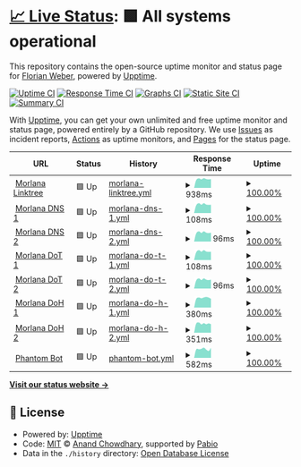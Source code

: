 # [📈 Live Status](https://status.morlana.net): <!--live status--> **🟩 All systems operational**

This repository contains the open-source uptime monitor and status page for [Florian Weber](http://webish.one), powered by [Upptime](https://github.com/upptime/upptime).

[![Uptime CI](https://github.com/flweber/morlana-uptime/workflows/Uptime%20CI/badge.svg)](https://github.com/flweber/morlana-uptime/actions?query=workflow%3A%22Uptime+CI%22)
[![Response Time CI](https://github.com/flweber/morlana-uptime/workflows/Response%20Time%20CI/badge.svg)](https://github.com/flweber/morlana-uptime/actions?query=workflow%3A%22Response+Time+CI%22)
[![Graphs CI](https://github.com/flweber/morlana-uptime/workflows/Graphs%20CI/badge.svg)](https://github.com/flweber/morlana-uptime/actions?query=workflow%3A%22Graphs+CI%22)
[![Static Site CI](https://github.com/flweber/morlana-uptime/workflows/Static%20Site%20CI/badge.svg)](https://github.com/flweber/morlana-uptime/actions?query=workflow%3A%22Static+Site+CI%22)
[![Summary CI](https://github.com/flweber/morlana-uptime/workflows/Summary%20CI/badge.svg)](https://github.com/flweber/morlana-uptime/actions?query=workflow%3A%22Summary+CI%22)

With [Upptime](https://upptime.js.org), you can get your own unlimited and free uptime monitor and status page, powered entirely by a GitHub repository. We use [Issues](https://github.com/flweber/morlana-uptime/issues) as incident reports, [Actions](https://github.com/flweber/morlana-uptime/actions) as uptime monitors, and [Pages](https://status.morlana.net) for the status page.

<!--start: status pages-->
<!-- This summary is generated by Upptime (https://github.com/upptime/upptime) -->
<!-- Do not edit this manually, your changes will be overwritten -->
<!-- prettier-ignore -->
| URL | Status | History | Response Time | Uptime |
| --- | ------ | ------- | ------------- | ------ |
| <img alt="" src="https://icons.duckduckgo.com/ip3/tree.morlana.link.ico" height="13"> [Morlana Linktree](https://tree.morlana.link) | 🟩 Up | [morlana-linktree.yml](https://github.com/flweber/morlana-uptime/commits/HEAD/history/morlana-linktree.yml) | <details><summary><img alt="Response time graph" src="./graphs/morlana-linktree/response-time-week.png" height="20"> 938ms</summary><br><a href="https://status.morlana.net/history/morlana-linktree"><img alt="Response time 1077" src="https://img.shields.io/endpoint?url=https%3A%2F%2Fraw.githubusercontent.com%2Fflweber%2Fmorlana-uptime%2FHEAD%2Fapi%2Fmorlana-linktree%2Fresponse-time.json"></a><br><a href="https://status.morlana.net/history/morlana-linktree"><img alt="24-hour response time 873" src="https://img.shields.io/endpoint?url=https%3A%2F%2Fraw.githubusercontent.com%2Fflweber%2Fmorlana-uptime%2FHEAD%2Fapi%2Fmorlana-linktree%2Fresponse-time-day.json"></a><br><a href="https://status.morlana.net/history/morlana-linktree"><img alt="7-day response time 938" src="https://img.shields.io/endpoint?url=https%3A%2F%2Fraw.githubusercontent.com%2Fflweber%2Fmorlana-uptime%2FHEAD%2Fapi%2Fmorlana-linktree%2Fresponse-time-week.json"></a><br><a href="https://status.morlana.net/history/morlana-linktree"><img alt="30-day response time 1047" src="https://img.shields.io/endpoint?url=https%3A%2F%2Fraw.githubusercontent.com%2Fflweber%2Fmorlana-uptime%2FHEAD%2Fapi%2Fmorlana-linktree%2Fresponse-time-month.json"></a><br><a href="https://status.morlana.net/history/morlana-linktree"><img alt="1-year response time 1077" src="https://img.shields.io/endpoint?url=https%3A%2F%2Fraw.githubusercontent.com%2Fflweber%2Fmorlana-uptime%2FHEAD%2Fapi%2Fmorlana-linktree%2Fresponse-time-year.json"></a></details> | <details><summary><a href="https://status.morlana.net/history/morlana-linktree">100.00%</a></summary><a href="https://status.morlana.net/history/morlana-linktree"><img alt="All-time uptime 100.00%" src="https://img.shields.io/endpoint?url=https%3A%2F%2Fraw.githubusercontent.com%2Fflweber%2Fmorlana-uptime%2FHEAD%2Fapi%2Fmorlana-linktree%2Fuptime.json"></a><br><a href="https://status.morlana.net/history/morlana-linktree"><img alt="24-hour uptime 100.00%" src="https://img.shields.io/endpoint?url=https%3A%2F%2Fraw.githubusercontent.com%2Fflweber%2Fmorlana-uptime%2FHEAD%2Fapi%2Fmorlana-linktree%2Fuptime-day.json"></a><br><a href="https://status.morlana.net/history/morlana-linktree"><img alt="7-day uptime 100.00%" src="https://img.shields.io/endpoint?url=https%3A%2F%2Fraw.githubusercontent.com%2Fflweber%2Fmorlana-uptime%2FHEAD%2Fapi%2Fmorlana-linktree%2Fuptime-week.json"></a><br><a href="https://status.morlana.net/history/morlana-linktree"><img alt="30-day uptime 100.00%" src="https://img.shields.io/endpoint?url=https%3A%2F%2Fraw.githubusercontent.com%2Fflweber%2Fmorlana-uptime%2FHEAD%2Fapi%2Fmorlana-linktree%2Fuptime-month.json"></a><br><a href="https://status.morlana.net/history/morlana-linktree"><img alt="1-year uptime 100.00%" src="https://img.shields.io/endpoint?url=https%3A%2F%2Fraw.githubusercontent.com%2Fflweber%2Fmorlana-uptime%2FHEAD%2Fapi%2Fmorlana-linktree%2Fuptime-year.json"></a></details>
| <img alt="" src="https://icons.duckduckgo.com/ip3/null.ico" height="13"> [Morlana DNS 1](152.53.17.185) | 🟩 Up | [morlana-dns-1.yml](https://github.com/flweber/morlana-uptime/commits/HEAD/history/morlana-dns-1.yml) | <details><summary><img alt="Response time graph" src="./graphs/morlana-dns-1/response-time-week.png" height="20"> 108ms</summary><br><a href="https://status.morlana.net/history/morlana-dns-1"><img alt="Response time 124" src="https://img.shields.io/endpoint?url=https%3A%2F%2Fraw.githubusercontent.com%2Fflweber%2Fmorlana-uptime%2FHEAD%2Fapi%2Fmorlana-dns-1%2Fresponse-time.json"></a><br><a href="https://status.morlana.net/history/morlana-dns-1"><img alt="24-hour response time 101" src="https://img.shields.io/endpoint?url=https%3A%2F%2Fraw.githubusercontent.com%2Fflweber%2Fmorlana-uptime%2FHEAD%2Fapi%2Fmorlana-dns-1%2Fresponse-time-day.json"></a><br><a href="https://status.morlana.net/history/morlana-dns-1"><img alt="7-day response time 108" src="https://img.shields.io/endpoint?url=https%3A%2F%2Fraw.githubusercontent.com%2Fflweber%2Fmorlana-uptime%2FHEAD%2Fapi%2Fmorlana-dns-1%2Fresponse-time-week.json"></a><br><a href="https://status.morlana.net/history/morlana-dns-1"><img alt="30-day response time 122" src="https://img.shields.io/endpoint?url=https%3A%2F%2Fraw.githubusercontent.com%2Fflweber%2Fmorlana-uptime%2FHEAD%2Fapi%2Fmorlana-dns-1%2Fresponse-time-month.json"></a><br><a href="https://status.morlana.net/history/morlana-dns-1"><img alt="1-year response time 124" src="https://img.shields.io/endpoint?url=https%3A%2F%2Fraw.githubusercontent.com%2Fflweber%2Fmorlana-uptime%2FHEAD%2Fapi%2Fmorlana-dns-1%2Fresponse-time-year.json"></a></details> | <details><summary><a href="https://status.morlana.net/history/morlana-dns-1">100.00%</a></summary><a href="https://status.morlana.net/history/morlana-dns-1"><img alt="All-time uptime 100.00%" src="https://img.shields.io/endpoint?url=https%3A%2F%2Fraw.githubusercontent.com%2Fflweber%2Fmorlana-uptime%2FHEAD%2Fapi%2Fmorlana-dns-1%2Fuptime.json"></a><br><a href="https://status.morlana.net/history/morlana-dns-1"><img alt="24-hour uptime 100.00%" src="https://img.shields.io/endpoint?url=https%3A%2F%2Fraw.githubusercontent.com%2Fflweber%2Fmorlana-uptime%2FHEAD%2Fapi%2Fmorlana-dns-1%2Fuptime-day.json"></a><br><a href="https://status.morlana.net/history/morlana-dns-1"><img alt="7-day uptime 100.00%" src="https://img.shields.io/endpoint?url=https%3A%2F%2Fraw.githubusercontent.com%2Fflweber%2Fmorlana-uptime%2FHEAD%2Fapi%2Fmorlana-dns-1%2Fuptime-week.json"></a><br><a href="https://status.morlana.net/history/morlana-dns-1"><img alt="30-day uptime 100.00%" src="https://img.shields.io/endpoint?url=https%3A%2F%2Fraw.githubusercontent.com%2Fflweber%2Fmorlana-uptime%2FHEAD%2Fapi%2Fmorlana-dns-1%2Fuptime-month.json"></a><br><a href="https://status.morlana.net/history/morlana-dns-1"><img alt="1-year uptime 100.00%" src="https://img.shields.io/endpoint?url=https%3A%2F%2Fraw.githubusercontent.com%2Fflweber%2Fmorlana-uptime%2FHEAD%2Fapi%2Fmorlana-dns-1%2Fuptime-year.json"></a></details>
| <img alt="" src="https://icons.duckduckgo.com/ip3/null.ico" height="13"> [Morlana DNS 2](45.83.247.102) | 🟩 Up | [morlana-dns-2.yml](https://github.com/flweber/morlana-uptime/commits/HEAD/history/morlana-dns-2.yml) | <details><summary><img alt="Response time graph" src="./graphs/morlana-dns-2/response-time-week.png" height="20"> 96ms</summary><br><a href="https://status.morlana.net/history/morlana-dns-2"><img alt="Response time 113" src="https://img.shields.io/endpoint?url=https%3A%2F%2Fraw.githubusercontent.com%2Fflweber%2Fmorlana-uptime%2FHEAD%2Fapi%2Fmorlana-dns-2%2Fresponse-time.json"></a><br><a href="https://status.morlana.net/history/morlana-dns-2"><img alt="24-hour response time 90" src="https://img.shields.io/endpoint?url=https%3A%2F%2Fraw.githubusercontent.com%2Fflweber%2Fmorlana-uptime%2FHEAD%2Fapi%2Fmorlana-dns-2%2Fresponse-time-day.json"></a><br><a href="https://status.morlana.net/history/morlana-dns-2"><img alt="7-day response time 96" src="https://img.shields.io/endpoint?url=https%3A%2F%2Fraw.githubusercontent.com%2Fflweber%2Fmorlana-uptime%2FHEAD%2Fapi%2Fmorlana-dns-2%2Fresponse-time-week.json"></a><br><a href="https://status.morlana.net/history/morlana-dns-2"><img alt="30-day response time 110" src="https://img.shields.io/endpoint?url=https%3A%2F%2Fraw.githubusercontent.com%2Fflweber%2Fmorlana-uptime%2FHEAD%2Fapi%2Fmorlana-dns-2%2Fresponse-time-month.json"></a><br><a href="https://status.morlana.net/history/morlana-dns-2"><img alt="1-year response time 113" src="https://img.shields.io/endpoint?url=https%3A%2F%2Fraw.githubusercontent.com%2Fflweber%2Fmorlana-uptime%2FHEAD%2Fapi%2Fmorlana-dns-2%2Fresponse-time-year.json"></a></details> | <details><summary><a href="https://status.morlana.net/history/morlana-dns-2">100.00%</a></summary><a href="https://status.morlana.net/history/morlana-dns-2"><img alt="All-time uptime 99.92%" src="https://img.shields.io/endpoint?url=https%3A%2F%2Fraw.githubusercontent.com%2Fflweber%2Fmorlana-uptime%2FHEAD%2Fapi%2Fmorlana-dns-2%2Fuptime.json"></a><br><a href="https://status.morlana.net/history/morlana-dns-2"><img alt="24-hour uptime 100.00%" src="https://img.shields.io/endpoint?url=https%3A%2F%2Fraw.githubusercontent.com%2Fflweber%2Fmorlana-uptime%2FHEAD%2Fapi%2Fmorlana-dns-2%2Fuptime-day.json"></a><br><a href="https://status.morlana.net/history/morlana-dns-2"><img alt="7-day uptime 100.00%" src="https://img.shields.io/endpoint?url=https%3A%2F%2Fraw.githubusercontent.com%2Fflweber%2Fmorlana-uptime%2FHEAD%2Fapi%2Fmorlana-dns-2%2Fuptime-week.json"></a><br><a href="https://status.morlana.net/history/morlana-dns-2"><img alt="30-day uptime 99.89%" src="https://img.shields.io/endpoint?url=https%3A%2F%2Fraw.githubusercontent.com%2Fflweber%2Fmorlana-uptime%2FHEAD%2Fapi%2Fmorlana-dns-2%2Fuptime-month.json"></a><br><a href="https://status.morlana.net/history/morlana-dns-2"><img alt="1-year uptime 99.92%" src="https://img.shields.io/endpoint?url=https%3A%2F%2Fraw.githubusercontent.com%2Fflweber%2Fmorlana-uptime%2FHEAD%2Fapi%2Fmorlana-dns-2%2Fuptime-year.json"></a></details>
| <img alt="" src="https://icons.duckduckgo.com/ip3/null.ico" height="13"> [Morlana DoT 1](dns1.morlana.net) | 🟩 Up | [morlana-do-t-1.yml](https://github.com/flweber/morlana-uptime/commits/HEAD/history/morlana-do-t-1.yml) | <details><summary><img alt="Response time graph" src="./graphs/morlana-do-t-1/response-time-week.png" height="20"> 108ms</summary><br><a href="https://status.morlana.net/history/morlana-do-t-1"><img alt="Response time 124" src="https://img.shields.io/endpoint?url=https%3A%2F%2Fraw.githubusercontent.com%2Fflweber%2Fmorlana-uptime%2FHEAD%2Fapi%2Fmorlana-do-t-1%2Fresponse-time.json"></a><br><a href="https://status.morlana.net/history/morlana-do-t-1"><img alt="24-hour response time 101" src="https://img.shields.io/endpoint?url=https%3A%2F%2Fraw.githubusercontent.com%2Fflweber%2Fmorlana-uptime%2FHEAD%2Fapi%2Fmorlana-do-t-1%2Fresponse-time-day.json"></a><br><a href="https://status.morlana.net/history/morlana-do-t-1"><img alt="7-day response time 108" src="https://img.shields.io/endpoint?url=https%3A%2F%2Fraw.githubusercontent.com%2Fflweber%2Fmorlana-uptime%2FHEAD%2Fapi%2Fmorlana-do-t-1%2Fresponse-time-week.json"></a><br><a href="https://status.morlana.net/history/morlana-do-t-1"><img alt="30-day response time 123" src="https://img.shields.io/endpoint?url=https%3A%2F%2Fraw.githubusercontent.com%2Fflweber%2Fmorlana-uptime%2FHEAD%2Fapi%2Fmorlana-do-t-1%2Fresponse-time-month.json"></a><br><a href="https://status.morlana.net/history/morlana-do-t-1"><img alt="1-year response time 124" src="https://img.shields.io/endpoint?url=https%3A%2F%2Fraw.githubusercontent.com%2Fflweber%2Fmorlana-uptime%2FHEAD%2Fapi%2Fmorlana-do-t-1%2Fresponse-time-year.json"></a></details> | <details><summary><a href="https://status.morlana.net/history/morlana-do-t-1">100.00%</a></summary><a href="https://status.morlana.net/history/morlana-do-t-1"><img alt="All-time uptime 99.98%" src="https://img.shields.io/endpoint?url=https%3A%2F%2Fraw.githubusercontent.com%2Fflweber%2Fmorlana-uptime%2FHEAD%2Fapi%2Fmorlana-do-t-1%2Fuptime.json"></a><br><a href="https://status.morlana.net/history/morlana-do-t-1"><img alt="24-hour uptime 100.00%" src="https://img.shields.io/endpoint?url=https%3A%2F%2Fraw.githubusercontent.com%2Fflweber%2Fmorlana-uptime%2FHEAD%2Fapi%2Fmorlana-do-t-1%2Fuptime-day.json"></a><br><a href="https://status.morlana.net/history/morlana-do-t-1"><img alt="7-day uptime 100.00%" src="https://img.shields.io/endpoint?url=https%3A%2F%2Fraw.githubusercontent.com%2Fflweber%2Fmorlana-uptime%2FHEAD%2Fapi%2Fmorlana-do-t-1%2Fuptime-week.json"></a><br><a href="https://status.morlana.net/history/morlana-do-t-1"><img alt="30-day uptime 100.00%" src="https://img.shields.io/endpoint?url=https%3A%2F%2Fraw.githubusercontent.com%2Fflweber%2Fmorlana-uptime%2FHEAD%2Fapi%2Fmorlana-do-t-1%2Fuptime-month.json"></a><br><a href="https://status.morlana.net/history/morlana-do-t-1"><img alt="1-year uptime 99.98%" src="https://img.shields.io/endpoint?url=https%3A%2F%2Fraw.githubusercontent.com%2Fflweber%2Fmorlana-uptime%2FHEAD%2Fapi%2Fmorlana-do-t-1%2Fuptime-year.json"></a></details>
| <img alt="" src="https://icons.duckduckgo.com/ip3/null.ico" height="13"> [Morlana DoT 2](dns2.morlana.net) | 🟩 Up | [morlana-do-t-2.yml](https://github.com/flweber/morlana-uptime/commits/HEAD/history/morlana-do-t-2.yml) | <details><summary><img alt="Response time graph" src="./graphs/morlana-do-t-2/response-time-week.png" height="20"> 96ms</summary><br><a href="https://status.morlana.net/history/morlana-do-t-2"><img alt="Response time 113" src="https://img.shields.io/endpoint?url=https%3A%2F%2Fraw.githubusercontent.com%2Fflweber%2Fmorlana-uptime%2FHEAD%2Fapi%2Fmorlana-do-t-2%2Fresponse-time.json"></a><br><a href="https://status.morlana.net/history/morlana-do-t-2"><img alt="24-hour response time 90" src="https://img.shields.io/endpoint?url=https%3A%2F%2Fraw.githubusercontent.com%2Fflweber%2Fmorlana-uptime%2FHEAD%2Fapi%2Fmorlana-do-t-2%2Fresponse-time-day.json"></a><br><a href="https://status.morlana.net/history/morlana-do-t-2"><img alt="7-day response time 96" src="https://img.shields.io/endpoint?url=https%3A%2F%2Fraw.githubusercontent.com%2Fflweber%2Fmorlana-uptime%2FHEAD%2Fapi%2Fmorlana-do-t-2%2Fresponse-time-week.json"></a><br><a href="https://status.morlana.net/history/morlana-do-t-2"><img alt="30-day response time 110" src="https://img.shields.io/endpoint?url=https%3A%2F%2Fraw.githubusercontent.com%2Fflweber%2Fmorlana-uptime%2FHEAD%2Fapi%2Fmorlana-do-t-2%2Fresponse-time-month.json"></a><br><a href="https://status.morlana.net/history/morlana-do-t-2"><img alt="1-year response time 113" src="https://img.shields.io/endpoint?url=https%3A%2F%2Fraw.githubusercontent.com%2Fflweber%2Fmorlana-uptime%2FHEAD%2Fapi%2Fmorlana-do-t-2%2Fresponse-time-year.json"></a></details> | <details><summary><a href="https://status.morlana.net/history/morlana-do-t-2">100.00%</a></summary><a href="https://status.morlana.net/history/morlana-do-t-2"><img alt="All-time uptime 99.92%" src="https://img.shields.io/endpoint?url=https%3A%2F%2Fraw.githubusercontent.com%2Fflweber%2Fmorlana-uptime%2FHEAD%2Fapi%2Fmorlana-do-t-2%2Fuptime.json"></a><br><a href="https://status.morlana.net/history/morlana-do-t-2"><img alt="24-hour uptime 100.00%" src="https://img.shields.io/endpoint?url=https%3A%2F%2Fraw.githubusercontent.com%2Fflweber%2Fmorlana-uptime%2FHEAD%2Fapi%2Fmorlana-do-t-2%2Fuptime-day.json"></a><br><a href="https://status.morlana.net/history/morlana-do-t-2"><img alt="7-day uptime 100.00%" src="https://img.shields.io/endpoint?url=https%3A%2F%2Fraw.githubusercontent.com%2Fflweber%2Fmorlana-uptime%2FHEAD%2Fapi%2Fmorlana-do-t-2%2Fuptime-week.json"></a><br><a href="https://status.morlana.net/history/morlana-do-t-2"><img alt="30-day uptime 99.89%" src="https://img.shields.io/endpoint?url=https%3A%2F%2Fraw.githubusercontent.com%2Fflweber%2Fmorlana-uptime%2FHEAD%2Fapi%2Fmorlana-do-t-2%2Fuptime-month.json"></a><br><a href="https://status.morlana.net/history/morlana-do-t-2"><img alt="1-year uptime 99.92%" src="https://img.shields.io/endpoint?url=https%3A%2F%2Fraw.githubusercontent.com%2Fflweber%2Fmorlana-uptime%2FHEAD%2Fapi%2Fmorlana-do-t-2%2Fuptime-year.json"></a></details>
| <img alt="" src="https://icons.duckduckgo.com/ip3/dns1.morlana.net.ico" height="13"> [Morlana DoH 1](https://dns1.morlana.net/dns-query) | 🟩 Up | [morlana-do-h-1.yml](https://github.com/flweber/morlana-uptime/commits/HEAD/history/morlana-do-h-1.yml) | <details><summary><img alt="Response time graph" src="./graphs/morlana-do-h-1/response-time-week.png" height="20"> 380ms</summary><br><a href="https://status.morlana.net/history/morlana-do-h-1"><img alt="Response time 427" src="https://img.shields.io/endpoint?url=https%3A%2F%2Fraw.githubusercontent.com%2Fflweber%2Fmorlana-uptime%2FHEAD%2Fapi%2Fmorlana-do-h-1%2Fresponse-time.json"></a><br><a href="https://status.morlana.net/history/morlana-do-h-1"><img alt="24-hour response time 334" src="https://img.shields.io/endpoint?url=https%3A%2F%2Fraw.githubusercontent.com%2Fflweber%2Fmorlana-uptime%2FHEAD%2Fapi%2Fmorlana-do-h-1%2Fresponse-time-day.json"></a><br><a href="https://status.morlana.net/history/morlana-do-h-1"><img alt="7-day response time 380" src="https://img.shields.io/endpoint?url=https%3A%2F%2Fraw.githubusercontent.com%2Fflweber%2Fmorlana-uptime%2FHEAD%2Fapi%2Fmorlana-do-h-1%2Fresponse-time-week.json"></a><br><a href="https://status.morlana.net/history/morlana-do-h-1"><img alt="30-day response time 420" src="https://img.shields.io/endpoint?url=https%3A%2F%2Fraw.githubusercontent.com%2Fflweber%2Fmorlana-uptime%2FHEAD%2Fapi%2Fmorlana-do-h-1%2Fresponse-time-month.json"></a><br><a href="https://status.morlana.net/history/morlana-do-h-1"><img alt="1-year response time 427" src="https://img.shields.io/endpoint?url=https%3A%2F%2Fraw.githubusercontent.com%2Fflweber%2Fmorlana-uptime%2FHEAD%2Fapi%2Fmorlana-do-h-1%2Fresponse-time-year.json"></a></details> | <details><summary><a href="https://status.morlana.net/history/morlana-do-h-1">100.00%</a></summary><a href="https://status.morlana.net/history/morlana-do-h-1"><img alt="All-time uptime 100.00%" src="https://img.shields.io/endpoint?url=https%3A%2F%2Fraw.githubusercontent.com%2Fflweber%2Fmorlana-uptime%2FHEAD%2Fapi%2Fmorlana-do-h-1%2Fuptime.json"></a><br><a href="https://status.morlana.net/history/morlana-do-h-1"><img alt="24-hour uptime 100.00%" src="https://img.shields.io/endpoint?url=https%3A%2F%2Fraw.githubusercontent.com%2Fflweber%2Fmorlana-uptime%2FHEAD%2Fapi%2Fmorlana-do-h-1%2Fuptime-day.json"></a><br><a href="https://status.morlana.net/history/morlana-do-h-1"><img alt="7-day uptime 100.00%" src="https://img.shields.io/endpoint?url=https%3A%2F%2Fraw.githubusercontent.com%2Fflweber%2Fmorlana-uptime%2FHEAD%2Fapi%2Fmorlana-do-h-1%2Fuptime-week.json"></a><br><a href="https://status.morlana.net/history/morlana-do-h-1"><img alt="30-day uptime 100.00%" src="https://img.shields.io/endpoint?url=https%3A%2F%2Fraw.githubusercontent.com%2Fflweber%2Fmorlana-uptime%2FHEAD%2Fapi%2Fmorlana-do-h-1%2Fuptime-month.json"></a><br><a href="https://status.morlana.net/history/morlana-do-h-1"><img alt="1-year uptime 100.00%" src="https://img.shields.io/endpoint?url=https%3A%2F%2Fraw.githubusercontent.com%2Fflweber%2Fmorlana-uptime%2FHEAD%2Fapi%2Fmorlana-do-h-1%2Fuptime-year.json"></a></details>
| <img alt="" src="https://icons.duckduckgo.com/ip3/dns2.morlana.net.ico" height="13"> [Morlana DoH 2](https://dns2.morlana.net/dns-query) | 🟩 Up | [morlana-do-h-2.yml](https://github.com/flweber/morlana-uptime/commits/HEAD/history/morlana-do-h-2.yml) | <details><summary><img alt="Response time graph" src="./graphs/morlana-do-h-2/response-time-week.png" height="20"> 351ms</summary><br><a href="https://status.morlana.net/history/morlana-do-h-2"><img alt="Response time 401" src="https://img.shields.io/endpoint?url=https%3A%2F%2Fraw.githubusercontent.com%2Fflweber%2Fmorlana-uptime%2FHEAD%2Fapi%2Fmorlana-do-h-2%2Fresponse-time.json"></a><br><a href="https://status.morlana.net/history/morlana-do-h-2"><img alt="24-hour response time 307" src="https://img.shields.io/endpoint?url=https%3A%2F%2Fraw.githubusercontent.com%2Fflweber%2Fmorlana-uptime%2FHEAD%2Fapi%2Fmorlana-do-h-2%2Fresponse-time-day.json"></a><br><a href="https://status.morlana.net/history/morlana-do-h-2"><img alt="7-day response time 351" src="https://img.shields.io/endpoint?url=https%3A%2F%2Fraw.githubusercontent.com%2Fflweber%2Fmorlana-uptime%2FHEAD%2Fapi%2Fmorlana-do-h-2%2Fresponse-time-week.json"></a><br><a href="https://status.morlana.net/history/morlana-do-h-2"><img alt="30-day response time 395" src="https://img.shields.io/endpoint?url=https%3A%2F%2Fraw.githubusercontent.com%2Fflweber%2Fmorlana-uptime%2FHEAD%2Fapi%2Fmorlana-do-h-2%2Fresponse-time-month.json"></a><br><a href="https://status.morlana.net/history/morlana-do-h-2"><img alt="1-year response time 401" src="https://img.shields.io/endpoint?url=https%3A%2F%2Fraw.githubusercontent.com%2Fflweber%2Fmorlana-uptime%2FHEAD%2Fapi%2Fmorlana-do-h-2%2Fresponse-time-year.json"></a></details> | <details><summary><a href="https://status.morlana.net/history/morlana-do-h-2">100.00%</a></summary><a href="https://status.morlana.net/history/morlana-do-h-2"><img alt="All-time uptime 99.94%" src="https://img.shields.io/endpoint?url=https%3A%2F%2Fraw.githubusercontent.com%2Fflweber%2Fmorlana-uptime%2FHEAD%2Fapi%2Fmorlana-do-h-2%2Fuptime.json"></a><br><a href="https://status.morlana.net/history/morlana-do-h-2"><img alt="24-hour uptime 100.00%" src="https://img.shields.io/endpoint?url=https%3A%2F%2Fraw.githubusercontent.com%2Fflweber%2Fmorlana-uptime%2FHEAD%2Fapi%2Fmorlana-do-h-2%2Fuptime-day.json"></a><br><a href="https://status.morlana.net/history/morlana-do-h-2"><img alt="7-day uptime 100.00%" src="https://img.shields.io/endpoint?url=https%3A%2F%2Fraw.githubusercontent.com%2Fflweber%2Fmorlana-uptime%2FHEAD%2Fapi%2Fmorlana-do-h-2%2Fuptime-week.json"></a><br><a href="https://status.morlana.net/history/morlana-do-h-2"><img alt="30-day uptime 99.89%" src="https://img.shields.io/endpoint?url=https%3A%2F%2Fraw.githubusercontent.com%2Fflweber%2Fmorlana-uptime%2FHEAD%2Fapi%2Fmorlana-do-h-2%2Fuptime-month.json"></a><br><a href="https://status.morlana.net/history/morlana-do-h-2"><img alt="1-year uptime 99.94%" src="https://img.shields.io/endpoint?url=https%3A%2F%2Fraw.githubusercontent.com%2Fflweber%2Fmorlana-uptime%2FHEAD%2Fapi%2Fmorlana-do-h-2%2Fuptime-year.json"></a></details>
| <img alt="" src="https://icons.duckduckgo.com/ip3/phantom.thephoenixdi.vision.ico" height="13"> [Phantom Bot](https://phantom.thephoenixdi.vision) | 🟩 Up | [phantom-bot.yml](https://github.com/flweber/morlana-uptime/commits/HEAD/history/phantom-bot.yml) | <details><summary><img alt="Response time graph" src="./graphs/phantom-bot/response-time-week.png" height="20"> 582ms</summary><br><a href="https://status.morlana.net/history/phantom-bot"><img alt="Response time 1623" src="https://img.shields.io/endpoint?url=https%3A%2F%2Fraw.githubusercontent.com%2Fflweber%2Fmorlana-uptime%2FHEAD%2Fapi%2Fphantom-bot%2Fresponse-time.json"></a><br><a href="https://status.morlana.net/history/phantom-bot"><img alt="24-hour response time 352" src="https://img.shields.io/endpoint?url=https%3A%2F%2Fraw.githubusercontent.com%2Fflweber%2Fmorlana-uptime%2FHEAD%2Fapi%2Fphantom-bot%2Fresponse-time-day.json"></a><br><a href="https://status.morlana.net/history/phantom-bot"><img alt="7-day response time 582" src="https://img.shields.io/endpoint?url=https%3A%2F%2Fraw.githubusercontent.com%2Fflweber%2Fmorlana-uptime%2FHEAD%2Fapi%2Fphantom-bot%2Fresponse-time-week.json"></a><br><a href="https://status.morlana.net/history/phantom-bot"><img alt="30-day response time 2439" src="https://img.shields.io/endpoint?url=https%3A%2F%2Fraw.githubusercontent.com%2Fflweber%2Fmorlana-uptime%2FHEAD%2Fapi%2Fphantom-bot%2Fresponse-time-month.json"></a><br><a href="https://status.morlana.net/history/phantom-bot"><img alt="1-year response time 1623" src="https://img.shields.io/endpoint?url=https%3A%2F%2Fraw.githubusercontent.com%2Fflweber%2Fmorlana-uptime%2FHEAD%2Fapi%2Fphantom-bot%2Fresponse-time-year.json"></a></details> | <details><summary><a href="https://status.morlana.net/history/phantom-bot">100.00%</a></summary><a href="https://status.morlana.net/history/phantom-bot"><img alt="All-time uptime 99.71%" src="https://img.shields.io/endpoint?url=https%3A%2F%2Fraw.githubusercontent.com%2Fflweber%2Fmorlana-uptime%2FHEAD%2Fapi%2Fphantom-bot%2Fuptime.json"></a><br><a href="https://status.morlana.net/history/phantom-bot"><img alt="24-hour uptime 100.00%" src="https://img.shields.io/endpoint?url=https%3A%2F%2Fraw.githubusercontent.com%2Fflweber%2Fmorlana-uptime%2FHEAD%2Fapi%2Fphantom-bot%2Fuptime-day.json"></a><br><a href="https://status.morlana.net/history/phantom-bot"><img alt="7-day uptime 100.00%" src="https://img.shields.io/endpoint?url=https%3A%2F%2Fraw.githubusercontent.com%2Fflweber%2Fmorlana-uptime%2FHEAD%2Fapi%2Fphantom-bot%2Fuptime-week.json"></a><br><a href="https://status.morlana.net/history/phantom-bot"><img alt="30-day uptime 99.42%" src="https://img.shields.io/endpoint?url=https%3A%2F%2Fraw.githubusercontent.com%2Fflweber%2Fmorlana-uptime%2FHEAD%2Fapi%2Fphantom-bot%2Fuptime-month.json"></a><br><a href="https://status.morlana.net/history/phantom-bot"><img alt="1-year uptime 99.71%" src="https://img.shields.io/endpoint?url=https%3A%2F%2Fraw.githubusercontent.com%2Fflweber%2Fmorlana-uptime%2FHEAD%2Fapi%2Fphantom-bot%2Fuptime-year.json"></a></details>

<!--end: status pages-->

[**Visit our status website →**](https://status.morlana.net)

## 📄 License

- Powered by: [Upptime](https://github.com/upptime/upptime)
- Code: [MIT](./LICENSE) © [Anand Chowdhary](https://anandchowdhary.com), supported by [Pabio](https://pabio.com)
- Data in the `./history` directory: [Open Database License](https://opendatacommons.org/licenses/odbl/1-0/)
